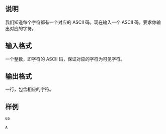 <h2>说明</h2>

我们知道每个字符都有一个对应的 ASCII 码。现在输入一个 ASCII 码，要求你输出对应的字符。
<h2>输入格式</h2>

一个整数，即字符的 ASCII 码，保证对应的字符为可见字符。

<h2>输出格式</h2>

一行，包含相应的字符。

<h2>样例</h2>
<pre><code class="language-input1">65</code></pre><pre><code class="language-output1">A
</code></pre>
